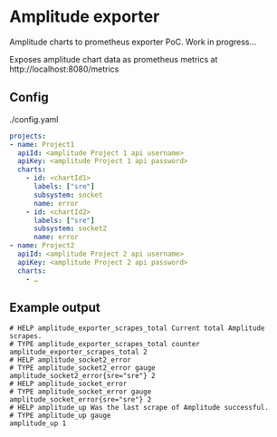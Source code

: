 # Amplitude exporter

Amplitude charts to prometheus exporter PoC. Work in progress… 

Exposes amplitude chart data as prometheus metrics at http://localhost:8080/metrics

## Config

./config.yaml
```yaml
projects:
- name: Project1
  apiId: <amplitude Project 1 api username>
  apiKey: <amplitude Project 1 api password>
  charts:
    - id: <chartId1>
      labels: ["sre"]
      subsystem: socket
      name: error
    - id: <chartId2>
      labels: ["sre"]
      subsystem: socket2
      name: error
- name: Project2
  apiId: <amplitude Project 2 api username>
  apiKey: <amplitude Project 2 api password>
  charts:
    - …
```

## Example output

```
# HELP amplitude_exporter_scrapes_total Current total Amplitude scrapes.
# TYPE amplitude_exporter_scrapes_total counter
amplitude_exporter_scrapes_total 2
# HELP amplitude_socket2_error 
# TYPE amplitude_socket2_error gauge
amplitude_socket2_error{sre="sre"} 2
# HELP amplitude_socket_error 
# TYPE amplitude_socket_error gauge
amplitude_socket_error{sre="sre"} 2
# HELP amplitude_up Was the last scrape of Amplitude successful.
# TYPE amplitude_up gauge
amplitude_up 1
```